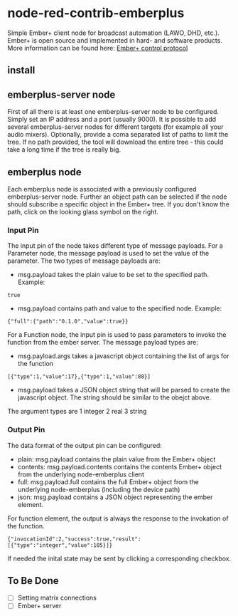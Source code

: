 # node-red-contrib-emberplus
Simple Ember+ client node for broadcast automation (LAWO, DHD, etc.). Ember+ is open source and implemented in hard- and software products. More information can be found here: [Ember+ control protocol](https://github.com/Lawo/ember-plus/wiki)

## install


##  emberplus-server node 
First of all there is at least one emberplus-server node to be configured. Simply set an IP address and a port (usually 9000). It is possible to add several emberplus-server nodes for different targets (for example all your audio mixers).
Optionally, provide a coma separated list of paths to limit the tree.
If no path provided, the tool will download the entire tree - this could take a long time if the tree is really big.

## emberplus node
Each emberplus node is associated with a previously configured emberplus-server node. Further an object path can be selected if the node should subscribe a specific object in the Ember+ tree. If you don't know the path, click on the looking glass symbol on the right.

### Input Pin
The input pin of the node takes different type of message payloads.
For a Parameter node, the message payload is used to set the value of the parameter.
The two types of message payloads are:
- msg.payload takes the plain value to be set to the specified path. Example: 
```
true
```
- msg.payload contains path and value to the specified node. Example:
```
{"full":{"path":"0.1.0","value":true}}
```

For a Function node, the input pin is used to pass parameters to invoke the function from the ember server.
The message payload types are:
- msg.payload.args takes a javascript object containing the list of args for the function
```
[{"type":1,"value":17},{"type":1,"value":88}]
```
- msg.payload takes a JSON object string that will be parsed to create the javascript object.
The string should be similar to the obejct above.

The argument types are
1 integer
2 real
3 string


### Output Pin
The data format of the output pin can be configured:
- plain: msg.payload contains the plain value from the Ember+ object
- contents: msg.payload.contents contains the contents Ember+ object from the underlying node-emberplus client 
- full: msg.payload.full contains the full Ember+ object from the underlying node-emberplus (including the device path)
- json: msg.payload contains a JSON object representing the ember element.

For function element, the output is always the response to the invokation of the function.
```
{"invocationId":2,"success":true,"result":[{"type":"integer","value":105}]}
```

If needed the inital state may be sent by clicking a corresponding checkbox.

## To Be Done

- [ ] Setting matrix connections
- [ ] Ember+ server
